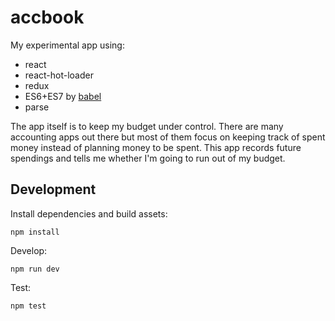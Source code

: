 # accbook

My experimental app using:

- react
- react-hot-loader
- redux
- ES6+ES7 by [babel](https://github.com/babel/babel)
- parse

The app itself is to keep my budget under control. There are many accounting apps out there but most of them focus on keeping track of spent money instead of planning money to be spent. This app records future spendings and tells me whether I'm going to run out of my budget.

## Development

Install dependencies and build assets:

```
npm install
```

Develop:

```
npm run dev
```

Test:

```
npm test
```
